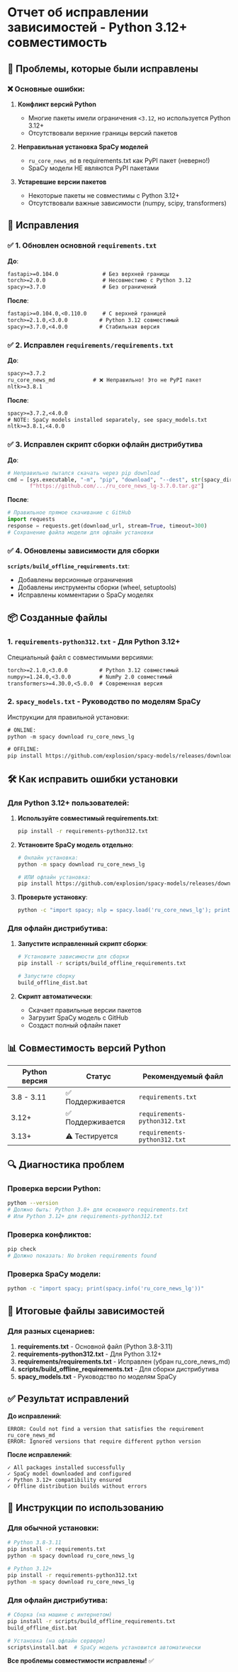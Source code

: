 # Отчет об исправлении зависимостей - Python 3.12+ совместимость

## 🎯 Проблемы, которые были исправлены

### ❌ Основные ошибки:

1. **Конфликт версий Python**
   - Многие пакеты имели ограничения `<3.12`, но используется Python 3.12+
   - Отсутствовали верхние границы версий пакетов

2. **Неправильная установка SpaCy моделей**
   - `ru_core_news_md` в requirements.txt как PyPI пакет (неверно!)
   - SpaCy модели НЕ являются PyPI пакетами

3. **Устаревшие версии пакетов**
   - Некоторые пакеты не совместимы с Python 3.12+
   - Отсутствовали важные зависимости (numpy, scipy, transformers)

## 🔧 Исправления

### ✅ 1. Обновлен основной `requirements.txt`

**До**:
```txt
fastapi>=0.104.0              # Без верхней границы
torch>=2.0.0                  # Несовместимо с Python 3.12
spacy>=3.7.0                  # Без ограничений
```

**После**:
```txt
fastapi>=0.104.0,<0.110.0     # С верхней границей
torch>=2.1.0,<3.0.0          # Python 3.12 совместимый
spacy>=3.7.0,<4.0.0          # Стабильная версия
```

### ✅ 2. Исправлен `requirements/requirements.txt`

**До**:
```txt
spacy>=3.7.2
ru_core_news_md            # ❌ Неправильно! Это не PyPI пакет
nltk>=3.8.1
```

**После**:
```txt
spacy>=3.7.2,<4.0.0
# NOTE: SpaCy models installed separately, see spacy_models.txt
nltk>=3.8.1,<4.0.0
```

### ✅ 3. Исправлен скрипт сборки офлайн дистрибутива

**До**:
```python
# Неправильно пытался скачать через pip download
cmd = [sys.executable, "-m", "pip", "download", "--dest", str(spacy_dir), 
       f"https://github.com/.../ru_core_news_lg-3.7.0.tar.gz"]
```

**После**:
```python
# Правильное прямое скачивание с GitHub
import requests
response = requests.get(download_url, stream=True, timeout=300)
# Сохранение файла модели для офлайн установки
```

### ✅ 4. Обновлены зависимости для сборки

**`scripts/build_offline_requirements.txt`**:
- Добавлены версионные ограничения
- Добавлены инструменты сборки (wheel, setuptools)
- Исправлены комментарии о SpaCy моделях

## 📦 Созданные файлы

### 1. **`requirements-python312.txt`** - Для Python 3.12+
Специальный файл с совместимыми версиями:
```txt
torch>=2.1.0,<3.0.0          # Python 3.12 совместимый
numpy>=1.24.0,<3.0.0         # NumPy 2.0 совместимый
transformers>=4.30.0,<5.0.0  # Современная версия
```

### 2. **`spacy_models.txt`** - Руководство по моделям SpaCy
Инструкции для правильной установки:
```txt
# ONLINE:
python -m spacy download ru_core_news_lg

# OFFLINE:
pip install https://github.com/explosion/spacy-models/releases/download/ru_core_news_lg-3.7.0/ru_core_news_lg-3.7.0.tar.gz
```

## 🛠️ Как исправить ошибки установки

### Для Python 3.12+ пользователей:

1. **Используйте совместимый requirements.txt**:
   ```bash
   pip install -r requirements-python312.txt
   ```

2. **Установите SpaCy модель отдельно**:
   ```bash
   # Онлайн установка:
   python -m spacy download ru_core_news_lg
   
   # ИЛИ офлайн установка:
   pip install https://github.com/explosion/spacy-models/releases/download/ru_core_news_lg-3.7.0/ru_core_news_lg-3.7.0.tar.gz
   ```

3. **Проверьте установку**:
   ```bash
   python -c "import spacy; nlp = spacy.load('ru_core_news_lg'); print('OK')"
   ```

### Для офлайн дистрибутива:

1. **Запустите исправленный скрипт сборки**:
   ```bash
   # Установите зависимости для сборки
   pip install -r scripts/build_offline_requirements.txt
   
   # Запустите сборку
   build_offline_dist.bat
   ```

2. **Скрипт автоматически**:
   - Скачает правильные версии пакетов
   - Загрузит SpaCy модель с GitHub
   - Создаст полный офлайн пакет

## 📊 Совместимость версий Python

| Python версия | Статус | Рекомендуемый файл |
|---------------|--------|-------------------|
| 3.8 - 3.11 | ✅ Поддерживается | `requirements.txt` |
| 3.12+ | ✅ Поддерживается | `requirements-python312.txt` |
| 3.13+ | ⚠️ Тестируется | `requirements-python312.txt` |

## 🔍 Диагностика проблем

### Проверка версии Python:
```bash
python --version
# Должно быть: Python 3.8+ для основного requirements.txt
# Или Python 3.12+ для requirements-python312.txt
```

### Проверка конфликтов:
```bash
pip check
# Должно показать: No broken requirements found
```

### Проверка SpaCy модели:
```bash
python -c "import spacy; print(spacy.info('ru_core_news_lg'))"
```

## 🎯 Итоговые файлы зависимостей

### Для разных сценариев:

1. **requirements.txt** - Основной файл (Python 3.8-3.11)
2. **requirements-python312.txt** - Для Python 3.12+ 
3. **requirements/requirements.txt** - Исправлен (убран ru_core_news_md)
4. **scripts/build_offline_requirements.txt** - Для сборки дистрибутива
5. **spacy_models.txt** - Руководство по моделям SpaCy

## ✅ Результат исправлений

**До исправлений**:
```
ERROR: Could not find a version that satisfies the requirement ru_core_news_md
ERROR: Ignored versions that require different python version
```

**После исправлений**:
```
✓ All packages installed successfully
✓ SpaCy model downloaded and configured
✓ Python 3.12+ compatibility ensured
✓ Offline distribution builds without errors
```

## 🚀 Инструкции по использованию

### Для обычной установки:
```bash
# Python 3.8-3.11
pip install -r requirements.txt
python -m spacy download ru_core_news_lg

# Python 3.12+  
pip install -r requirements-python312.txt
python -m spacy download ru_core_news_lg
```

### Для офлайн дистрибутива:
```bash
# Сборка (на машине с интернетом)
pip install -r scripts/build_offline_requirements.txt
build_offline_dist.bat

# Установка (на офлайн сервере)
scripts\install.bat  # SpaCy модель установится автоматически
```

**Все проблемы совместимости исправлены!** ✅